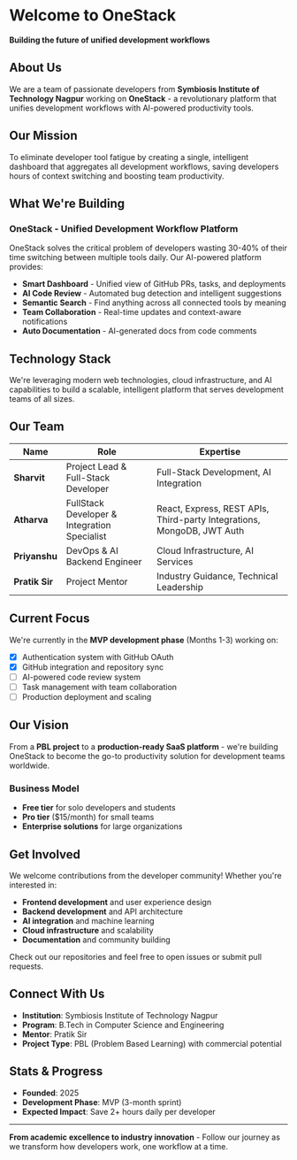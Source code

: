 # Welcome to OneStack

**Building the future of unified development workflows**

## About Us

We are a team of passionate developers from **Symbiosis Institute of Technology Nagpur** working on **OneStack** - a revolutionary platform that unifies development workflows with AI-powered productivity tools.

## Our Mission

To eliminate developer tool fatigue by creating a single, intelligent dashboard that aggregates all development workflows, saving developers hours of context switching and boosting team productivity.

## What We're Building

### OneStack - Unified Development Workflow Platform

OneStack solves the critical problem of developers wasting 30-40% of their time switching between multiple tools daily. Our AI-powered platform provides:

- **Smart Dashboard** - Unified view of GitHub PRs, tasks, and deployments
- **AI Code Review** - Automated bug detection and intelligent suggestions  
- **Semantic Search** - Find anything across all connected tools by meaning
- **Team Collaboration** - Real-time updates and context-aware notifications
- **Auto Documentation** - AI-generated docs from code comments

## Technology Stack

We're leveraging modern web technologies, cloud infrastructure, and AI capabilities to build a scalable, intelligent platform that serves development teams of all sizes.

## Our Team

| Name | Role | Expertise |
|------|------|-----------|
| **Sharvit** | Project Lead & Full-Stack Developer | Full-Stack Development, AI Integration |
| **Atharva** | FullStack Developer & Integration Specialist | React, Express, REST APIs, Third-party Integrations, MongoDB, JWT Auth |
| **Priyanshu** | DevOps & AI Backend Engineer | Cloud Infrastructure, AI Services |
| **Pratik Sir** | Project Mentor | Industry Guidance, Technical Leadership |

## Current Focus

We're currently in the **MVP development phase** (Months 1-3) working on:

- [x] Authentication system with GitHub OAuth
- [x] GitHub integration and repository sync
- [ ] AI-powered code review system
- [ ] Task management with team collaboration
- [ ] Production deployment and scaling

## Our Vision

From a **PBL project** to a **production-ready SaaS platform** - we're building OneStack to become the go-to productivity solution for development teams worldwide.

### Business Model
- **Free tier** for solo developers and students
- **Pro tier** ($15/month) for small teams
- **Enterprise solutions** for large organizations

## Get Involved

We welcome contributions from the developer community! Whether you're interested in:

- **Frontend development** and user experience design
- **Backend development** and API architecture
- **AI integration** and machine learning
- **Cloud infrastructure** and scalability
- **Documentation** and community building

Check out our repositories and feel free to open issues or submit pull requests.

## Connect With Us

- **Institution**: Symbiosis Institute of Technology Nagpur
- **Program**: B.Tech in Computer Science and Engineering
- **Mentor**: Pratik Sir
- **Project Type**: PBL (Problem Based Learning) with commercial potential

## Stats & Progress

- **Founded**: 2025
- **Development Phase**: MVP (3-month sprint)
- **Expected Impact**: Save 2+ hours daily per developer

---

**From academic excellence to industry innovation** - Follow our journey as we transform how developers work, one workflow at a time.
